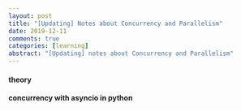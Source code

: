 ```yaml
---
layout: post
title: "[Updating] Notes about Concurrency and Parallelism"
date: 2019-12-11
comments: true
categories: [learning]
abstract: "[Updating] notes about Concurrency and Parallelism"
---
```


####  theory  
####  concurrency with asyncio in python  


